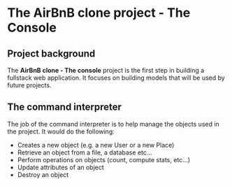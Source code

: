 # The AirBnB clone project - The Console

## Project background

The **AirBnB clone - The console** project is the first step in building a fullstack web application.
It focuses on building models that will be used by future projects.

## The command interpreter

The job of the command interpreter is to help manage the objects used in the project. It would do the
following:

- Creates a new object (e.g. a new User or a new Place)
- Retrieve an object from a file, a database etc…
- Perform operations on objects (count, compute stats, etc…)
- Update attributes of an object
- Destroy an object
